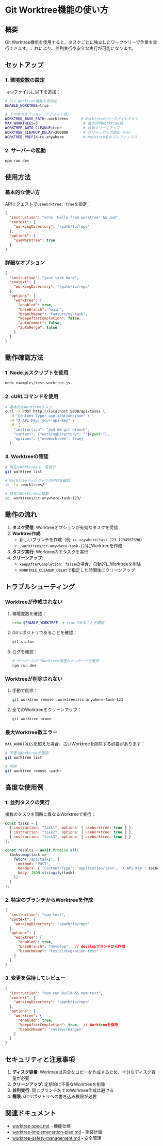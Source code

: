 # Git Worktree機能の使い方

## 概要

Git Worktree機能を使用すると、タスクごとに独立したワークツリーで作業を実行できます。これにより、並列実行や安全な実行が可能になります。

## セットアップ

### 1. 環境変数の設定

`.env`ファイルに以下を追加：

```bash
# Git Worktree機能を有効化
ENABLE_WORKTREE=true

# その他のオプション（デフォルト値）
WORKTREE_BASE_PATH=.worktrees      # Worktreeのベースディレクトリ
MAX_WORKTREES=5                     # 最大同時Worktree数
WORKTREE_AUTO_CLEANUP=true          # 自動クリーンアップ
WORKTREE_CLEANUP_DELAY=300000       # クリーンアップ遅延（5分）
WORKTREE_PREFIX=cc-anywhere         # Worktree名のプレフィックス
```

### 2. サーバーの起動

```bash
npm run dev
```

## 使用方法

### 基本的な使い方

APIリクエストで`useWorktree: true`を指定：

```json
{
  "instruction": "echo 'Hello from worktree' && pwd",
  "context": {
    "workingDirectory": "/path/to/repo"
  },
  "options": {
    "useWorktree": true
  }
}
```

### 詳細なオプション

```json
{
  "instruction": "your task here",
  "context": {
    "workingDirectory": "/path/to/repo"
  },
  "options": {
    "worktree": {
      "enabled": true,
      "baseBranch": "main",
      "branchName": "feature/my-task",
      "keepAfterCompletion": false,
      "autoCommit": false,
      "autoMerge": false
    }
  }
}
```

## 動作確認方法

### 1. Node.jsスクリプトを使用

```bash
node examples/test-worktree.js
```

### 2. cURLコマンドを使用

```bash
# 基本的なWorktreeタスク
curl -X POST http://localhost:5000/api/tasks \
  -H "Content-Type: application/json" \
  -H "X-API-Key: your-api-key" \
  -d '{
    "instruction": "pwd && git branch",
    "context": {"workingDirectory": "'$(pwd)'"},
    "options": {"useWorktree": true}
  }'
```

### 3. Worktreeの確認

```bash
# 現在のWorktreeを一覧表示
git worktree list

# Worktreeディレクトリの内容を確認
ls -la .worktrees/

# 特定のWorktreeに移動
cd .worktrees/cc-anywhere-task-123/
```

## 動作の流れ

1. **タスク受信**: Worktreeオプションが有効なタスクを受信
2. **Worktree作成**: 
   - 新しいブランチを作成（例: `cc-anywhere/task-123-1234567890`）
   - `.worktrees/cc-anywhere-task-123`にWorktreeを作成
3. **タスク実行**: Worktree内でタスクを実行
4. **クリーンアップ**: 
   - `keepAfterCompletion: false`の場合、自動的にWorktreeを削除
   - `WORKTREE_CLEANUP_DELAY`で指定した時間後にクリーンアップ

## トラブルシューティング

### Worktreeが作成されない

1. 環境変数を確認：
   ```bash
   echo $ENABLE_WORKTREE  # trueであることを確認
   ```

2. Gitリポジトリであることを確認：
   ```bash
   git status
   ```

3. ログを確認：
   ```bash
   # サーバーログでWorktree関連のメッセージを確認
   npm run dev
   ```

### Worktreeが削除されない

1. 手動で削除：
   ```bash
   git worktree remove .worktrees/cc-anywhere-task-123
   ```

2. 全てのWorktreeをクリーンアップ：
   ```bash
   git worktree prune
   ```

### 最大Worktree数エラー

`MAX_WORKTREES`を超えた場合、古いWorktreeを削除する必要があります：

```bash
# 不要なWorktreeを確認
git worktree list

# 削除
git worktree remove <path>
```

## 高度な使用例

### 1. 並列タスクの実行

複数のタスクを同時に異なるWorktreeで実行：

```javascript
const tasks = [
  { instruction: "task1", options: { useWorktree: true } },
  { instruction: "task2", options: { useWorktree: true } },
  { instruction: "task3", options: { useWorktree: true } }
];

const results = await Promise.all(
  tasks.map(task => 
    fetch('/api/tasks', {
      method: 'POST',
      headers: { 'Content-Type': 'application/json', 'X-API-Key': apiKey },
      body: JSON.stringify(task)
    })
  )
);
```

### 2. 特定のブランチからWorktreeを作成

```json
{
  "instruction": "npm test",
  "context": {
    "workingDirectory": "/path/to/repo"
  },
  "options": {
    "worktree": {
      "enabled": true,
      "baseBranch": "develop",  // developブランチから作成
      "branchName": "test/integration-test"
    }
  }
}
```

### 3. 変更を保持してレビュー

```json
{
  "instruction": "npm run build && npm test",
  "context": {
    "workingDirectory": "/path/to/repo"
  },
  "options": {
    "worktree": {
      "enabled": true,
      "keepAfterCompletion": true,  // Worktreeを保持
      "branchName": "review/changes"
    }
  }
}
```

## セキュリティと注意事項

1. **ディスク容量**: Worktreeは完全なコピーを作成するため、十分なディスク容量が必要
2. **クリーンアップ**: 定期的に不要なWorktreeを削除
3. **並列実行**: 同じブランチ名でのWorktree作成は避ける
4. **権限**: Gitリポジトリへの書き込み権限が必要

## 関連ドキュメント

- [worktree-spec.md](./worktree-spec.md) - 機能仕様
- [worktree-implementation-plan.md](./worktree-implementation-plan.md) - 実装計画
- [worktree-safety-management.md](./worktree-safety-management.md) - 安全管理